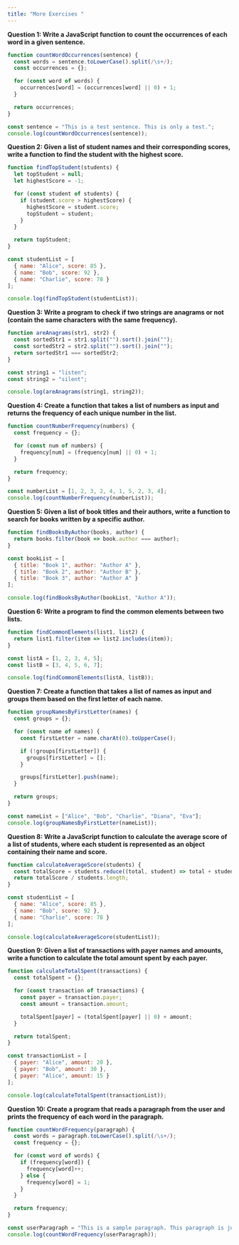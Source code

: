 ```yaml
---
title: "More Exercises "
---
```


**Question 1: Write a JavaScript function to count the occurrences of each word in a given sentence.**

```javascript
function countWordOccurrences(sentence) {
  const words = sentence.toLowerCase().split(/\s+/);
  const occurrences = {};

  for (const word of words) {
    occurrences[word] = (occurrences[word] || 0) + 1;
  }

  return occurrences;
}

const sentence = "This is a test sentence. This is only a test.";
console.log(countWordOccurrences(sentence));
```

**Question 2: Given a list of student names and their corresponding scores, write a function to find the student with the highest score.**

```javascript
function findTopStudent(students) {
  let topStudent = null;
  let highestScore = -1;

  for (const student of students) {
    if (student.score > highestScore) {
      highestScore = student.score;
      topStudent = student;
    }
  }

  return topStudent;
}

const studentList = [
  { name: "Alice", score: 85 },
  { name: "Bob", score: 92 },
  { name: "Charlie", score: 78 }
];

console.log(findTopStudent(studentList));
```

**Question 3: Write a program to check if two strings are anagrams or not (contain the same characters with the same frequency).**

```javascript
function areAnagrams(str1, str2) {
  const sortedStr1 = str1.split("").sort().join("");
  const sortedStr2 = str2.split("").sort().join("");
  return sortedStr1 === sortedStr2;
}

const string1 = "listen";
const string2 = "silent";

console.log(areAnagrams(string1, string2));
```

**Question 4: Create a function that takes a list of numbers as input and returns the frequency of each unique number in the list.**

```javascript
function countNumberFrequency(numbers) {
  const frequency = {};

  for (const num of numbers) {
    frequency[num] = (frequency[num] || 0) + 1;
  }

  return frequency;
}

const numberList = [1, 2, 3, 2, 4, 1, 5, 2, 3, 4];
console.log(countNumberFrequency(numberList));
```

**Question 5: Given a list of book titles and their authors, write a function to search for books written by a specific author.**

```javascript
function findBooksByAuthor(books, author) {
  return books.filter(book => book.author === author);
}

const bookList = [
  { title: "Book 1", author: "Author A" },
  { title: "Book 2", author: "Author B" },
  { title: "Book 3", author: "Author A" }
];

console.log(findBooksByAuthor(bookList, "Author A"));
```

**Question 6: Write a program to find the common elements between two lists.**

```javascript
function findCommonElements(list1, list2) {
  return list1.filter(item => list2.includes(item));
}

const listA = [1, 2, 3, 4, 5];
const listB = [3, 4, 5, 6, 7];

console.log(findCommonElements(listA, listB));
```

**Question 7: Create a function that takes a list of names as input and groups them based on the first letter of each name.**

```javascript
function groupNamesByFirstLetter(names) {
  const groups = {};

  for (const name of names) {
    const firstLetter = name.charAt(0).toUpperCase();

    if (!groups[firstLetter]) {
      groups[firstLetter] = [];
    }

    groups[firstLetter].push(name);
  }

  return groups;
}

const nameList = ["Alice", "Bob", "Charlie", "Diana", "Eva"];
console.log(groupNamesByFirstLetter(nameList));
```

**Question 8: Write a JavaScript function to calculate the average score of a list of students, where each student is represented as an object containing their name and score.**

```javascript
function calculateAverageScore(students) {
  const totalScore = students.reduce((total, student) => total + student.score, 0);
  return totalScore / students.length;
}

const studentList = [
  { name: "Alice", score: 85 },
  { name: "Bob", score: 92 },
  { name: "Charlie", score: 78 }
];

console.log(calculateAverageScore(studentList));
```

**Question 9: Given a list of transactions with payer names and amounts, write a function to calculate the total amount spent by each payer.**

```javascript
function calculateTotalSpent(transactions) {
  const totalSpent = {};

  for (const transaction of transactions) {
    const payer = transaction.payer;
    const amount = transaction.amount;

    totalSpent[payer] = (totalSpent[payer] || 0) + amount;
  }

  return totalSpent;
}

const transactionList = [
  { payer: "Alice", amount: 20 },
  { payer: "Bob", amount: 30 },
  { payer: "Alice", amount: 15 }
];

console.log(calculateTotalSpent(transactionList));
```

**Question 10: Create a program that reads a paragraph from the user and prints the frequency of each word in the paragraph.**

```javascript
function countWordFrequency(paragraph) {
  const words = paragraph.toLowerCase().split(/\s+/);
  const frequency = {};

  for (const word of words) {
    if (frequency[word]) {
      frequency[word]++;
    } else {
      frequency[word] = 1;
    }
  }

  return frequency;
}

const userParagraph = "This is a sample paragraph. This paragraph is just an example.";
console.log(countWordFrequency(userParagraph));
```
